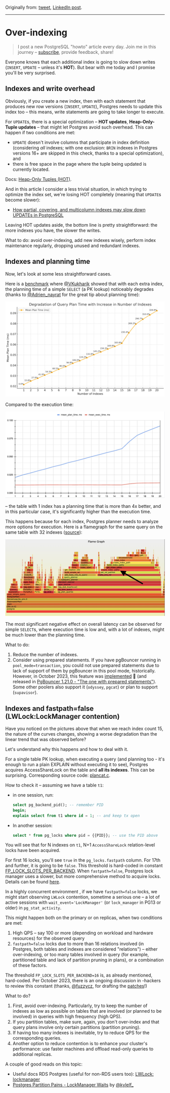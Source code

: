 Originally from: [tweet](https://twitter.com/samokhvalov/status/1713101666629927112), [LinkedIn post](...).

---

# Over-indexing

> I post a new PostgreSQL "howto" article every day. Join me in this
> journey – [subscribe](https://twitter.com/samokhvalov/), provide feedback, share!

Everyone knows that each additional index is going to slow down writes (`INSERT`, `UPDATE` – unless it's **HOT**).
But bear with me today and I promise you'll be very surprised.

## Indexes and write overhead

Obviously, if you create a new index, then with each statement that produces new row versions (`INSERT`, `UPDATE`), Postgres needs to update this index too – this means, write statements are going to take longer to execute.

For `UPDATE`s, there is a special optimization – **HOT updates**, **Heap-Only-Tuple updates** – that might let Postgres
avoid such overhead. This can happen if two conditions are met:

- `UPDATE` doesn't involve columns that participate in index definition (considering *all* indexes; with one exclusion:
  `BRIN` indexes in Postgres versions 16+ are skipped in this check, thanks to a special optimization), and
- there is free space in the page where the tuple being updated is currently located.

Docs: [Heap-Only Tuples (HOT)](https://postgresql.org/docs/current/storage-hot.html).

And in this article I consider a less trivial situation, in which trying to optimize the index set, we're losing HOT
completely (meaning that `UPDATE`s become slower):

- [How partial, covering, and multicolumn indexes may slow down UPDATEs in PostgreSQL](https://postgres.ai/blog/20211029-how-partial-and-covering-indexes-affect-update-performance-in-postgresql)

Leaving HOT updates aside, the bottom line is pretty straightforward: the more indexes you have, the slower the writes.

What to do: avoid over-indexing, add new indexes wisely, perform index maintenance regularly, dropping unused and
redundant indexes.

## Indexes and planning time

Now, let's look at some less straightforward cases.

Here is a [benchmark](https://gitlab.com/postgres-ai/postgresql-consulting/tests-and-benchmarks/-/issues/41)
where [@VKukharik](https://twitter.com/VKukharik) showed that with each extra index, the planning
time of a simple `SELECT` (a PK lookup) noticeably degrades (thanks
to [@Adrien_nayrat](https://twitter.com/Adrien_nayrat) for the great tip about planning
time):

![Degradation of query plan time with increase in number of indexes](files/0018_degradation_with_indexes.png)

Compared to the execution time:

![Mean plan / execution time vs. # indexes](files/0018_plan_exec_time_vs_index.png)

– the table with 1 index has a planning time that is more than 4x better, and in this particular case, it's
significantly higher than the execution time.

This happens because for each index, Postgres planner needs to analyze more options for execution. Here
is a flamegraph for the same query on the same table with 32 indexes
([source](https://gitlab.com/postgres-ai/postgresql-consulting/tests-and-benchmarks/-/issues/41#note_1602558372)):

![Flame graph](files/0018_flame_graph.png)

The most significant negative effect on overall latency can be observed for simple `SELECT`s, where execution time is
low and, with a lot of indexes, might be much lower than the planning time.

What to do:

1. Reduce the number of indexes.
2. Consider using prepared statements. If you have pgBouncer running in `pool_mode=transaction`, you could not use
   prepared statements due to lack of support of them by pgBouncer in this pool mode, historically. However, in October
   2023, this feature was [implemented](https://github.com/pgbouncer/pgbouncer/pull/845) 🎉 (and released
   in [PgBouncer 1.21.0 - "The one with prepared statements"](https://github.com/pgbouncer/pgbouncer/releases/tag/pgbouncer_1_21_0)).
   Some other poolers also support it (`odyssey`, `pgcat`) or plan to support (`supavisor`).

## Indexes and fastpath=false (LWLock:LockManager contention)

Have you noticed on the pictures above that when we reach index count 15, the nature of the curves changes, showing a
worse degradation than the linear trend that was observed before?

Let's understand why this happens and how to deal with it.

For a single table PK lookup, when executing a query (and planning too - it's enough to run a plain EXPLAIN without
executing it to see), Postgres acquires AccessShareLock on the table and **all its indexes**. This can be surprising.
Corresponding source code:
[plancat.c](https://gitlab.com/postgres/postgres/blob/0002feb8209618e5a9e23e03fe4aa31bc4006f01/src/backend/optimizer/util/plancat.c#L200).

How to check it – assuming we have a table `t1`:

- in one session, run:
  ```sql
  select pg_backend_pid(); -- remember PID
  begin;
  explain select from t1 where id = 1; -- and keep tx open
  ```

- In another session:
  ```sql
  select * from pg_locks where pid = {{PID}}; -- use the PID above
  ```

You will see that for N indexes on `t1`, N+1 `AccessShareLock` relation-level locks have been acquired.

For first 16 locks, you'll see `true` in the `pg_locks.fastpath` column. For 17th and further, it is going to be
`false`. This threshold is hard-coded in constant
[FP_LOCK_SLOTS_PER_BACKEND](https://gitlab.com/postgres/postgres/blob/22655aa23132a0645fdcdce4b233a1fff0c0cf8f/src/include/storage/proc.h#L85).
When `fastpath=false`, Postgres lock manager uses a slower, but more comprehensive method to acquire locks. Details can
be found
[here](https://gitlab.com/postgres/postgres/blob/22655aa23132a0645fdcdce4b233a1fff0c0cf8f/src/backend/storage/lmgr/README#L70).

In a highly concurrent environment , if we have `fastpath=false` locks, we might start observing `LWLock` contention,
sometime a serious one – a lot of active sessions with `wait_event='LockManager'` (or `lock_manager` in PG13 or older)
in `pg_stat_activity`.

This might happen both on the primary or on replicas, when two conditions are met:

1. High QPS – say 100 or more (depending on workload and hardware resources) for the observed query
2. `fastpath=false` locks due to more than 16 relations involved (in Postgres, both tables and indexes are considered
   "relations") – either over-indexing, or too many tables involved in query (for example, partitioned table and lack of
   partition pruning in plans), or a combination of these factors.

The threshold `FP_LOCK_SLOTS_PER_BACKEND=16` is, as already mentioned, hard-coded. Per October 2023, there is an ongoing
discussion in -hackers to review this constant (thanks,
[@fuzzycz](https://twitter.com/fuzzycz), for drafting
the [patches](https://postgresql.org/message-id/flat/116ef01e-942a-22c1-a2af-35bf69c1b07b%40enterprisedb.com#b19340c248755be70b805404becd43ad)!)

What to do?

1. First, avoid over-indexing. Particularly, try to keep the number of indexes as low as possible on tables that are
   involved (or planned to be involved) in queries with high frequency (high QPS).
2. If you partition tables, make sure, again, you don't over-index and that query plans involve only certain
   partitions (partition pruning).
3. If having too many indexes is inevitable, try to reduce QPS for the corresponding queries.
4. Another option to reduce contention is to enhance your cluster's performance: use faster machines and offload
   read-only queries to additional replicas.

A couple of good reads on this topic:

- Useful docs RDS Postgres (useful for non-RDS users
  too): [LWLock: lockmanager](https://docs.aws.amazon.com/AmazonRDS/latest/UserGuide/wait-event.lw-lock-manager.html)
- [Postgres Partition Pains - LockManager Waits](https://kylehailey.com/post/postgres-partition-pains-lockmanager-waits)
  by [@kylelf_](https://twitter.com/kylelf_)
  
